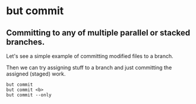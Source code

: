 # but commit

## Committing to any of multiple parallel or stacked branches.

Let's see a simple example of committing modified files to a branch.

Then we can try assigning stuff to a branch and just committing the assigned (staged) work.

```commands
but commit
but commit <b>
but commit --only
```

